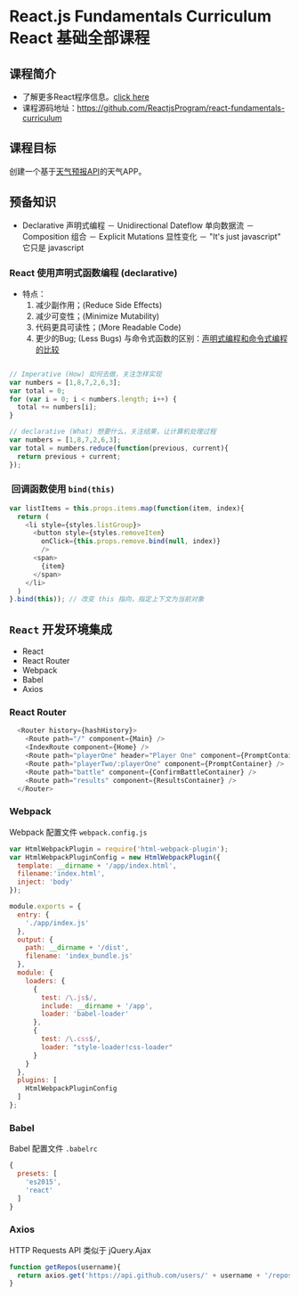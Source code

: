 # React.js Fundamentals Curriculum React 基础全部课程
## 课程简介
- 了解更多React程序信息。[click here](http://reactjsprogram.com/)
- 课程源码地址：https://github.com/ReactjsProgram/react-fundamentals-curriculum
## 课程目标
创建一个基于[天气预报API](http://openweathermap.org/api)的天气APP。
## 预备知识
- Declarative 声明式编程
－ Unidirectional Dateflow 单向数据流
－ Composition 组合
－ Explicit Mutations 显性变化
－ "It's just javascript" 它只是 javascript
### React 使用声明式函数编程 (declarative)
- 特点：
  1. 减少副作用；(Reduce Side Effects)
  2. 减少可变性；(Minimize Mutability)
  3. 代码更具可读性；(More Readable Code)
  4. 更少的Bug; (Less Bugs)
与命令式函数的区别：[声明式编程和命令式编程的比较](http://web.jobbole.com/42178/)
```javascript

// Imperative (How) 如何去做，关注怎样实现
var numbers = [1,8,7,2,6,3];
var total = 0;
for (var i = 0; i < numbers.length; i++) {
  total += numbers[i];
}

// declarative (What) 想要什么，关注结果，让计算机处理过程
var numbers = [1,8,7,2,6,3];
var total = numbers.reduce(function(previous, current){
  return previous + current;
});
```
###  回调函数使用 `bind(this)`
```javascript
var listItems = this.props.items.map(function(item, index){
  return (
    <li style={styles.listGroup}>
      <button style={styles.removeItem}
        onClick={this.props.remove.bind(null, index)}
        />
      <span>
        {item}
      </span>
    </li>
  )
}.bind(this)); // 改变 this 指向，指定上下文为当前对象
```
## `React` 开发环境集成
* React
* React Router
* Webpack
* Babel
* Axios

### React Router
```javascript
  <Router history={hashHistory}>
    <Route path="/" component={Main} />
    <IndexRoute component={Home} />
    <Route path="playerOne" header="Player One" component={PromptContainer} />
    <Route path="playerTwo/:playerOne" component={PromptContainer} />
    <Route path="battle" component={ConfirmBattleContainer} />
    <Route path="results" component={ResultsContainer} />
  </Router>
```
### Webpack
Webpack 配置文件 `webpack.config.js`
```javascript
var HtmlWebpackPlugin = require('html-webpack-plugin');
var HtmlWebpackPluginConfig = new HtmlWebpackPlugin({
  template: __dirname + '/app/index.html',
  filename:'index.html',
  inject: 'body'
});

module.exports = {
  entry: {
    './app/index.js'
  },
  output: {
    path: __dirname + '/dist',
    filename: 'index_bundle.js'
  },
  module: {
    loaders: {
      {
        test: /\.js$/,
        include: __dirname + '/app',
        loader: 'babel-loader'
      },
      {
        test: /\.css$/,
        loader: "style-loader!css-loader"
      }
    }
  },
  plugins: [
    HtmlWebpackPluginConfig
  ]
};
```
### Babel
Babel 配置文件 `.babelrc`
```javascript
{
  presets: [
    'es2015',
    'react'
  ]
}
```
### Axios
HTTP Requests API 类似于 jQuery.Ajax
```javascript
function getRepos(username){
  return axios.get('https://api.github.com/users/' + username + '/repos' + param + '&per_page=100');
}
```
